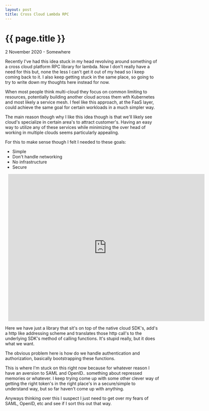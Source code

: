 ```yaml
---
layout: post
title: Cross Cloud Lambda RPC
---
```


{{ page.title }}
================

<p class="meta">2 November 2020 - Somewhere</p>

Recently I've had this idea stuck in my head revolving around something of a cross cloud platform RPC library for lambda. Now I don't really have a need for this but, none the less I can't get it out of my head so I keep coming back to it. I also keep getting stuck in the same place, so going to try to write down my thoughts here instead for now.

When most people think multi-cloud they focus on common limiting to resources, potentially building another cloud across them wth Kubernetes and most likely a service mesh. I feel like this approach, at the FaaS layer, could achieve the same goal for certain workloads in a much simpler way.

The main reason though why I like this idea though is that we'll likely see cloud's specialize in certain area's to attract customer's. Having an easy way to utilize any of these services while minimizing the over head of working in multiple clouds seems particularly appealing.

For this to make sense though I felt I needed to these goals:

* Simple
* Don't handle networking
* No infrastructure
* Secure

<div style="width: 640px; height: 480px; margin: 10px; position: relative;"><iframe allowfullscreen frameborder="0" style="width:640px; height:480px" src="https://app.lucidchart.com/documents/embeddedchart/a2c9824c-123c-4a3c-9ce8-a4f16b9de133" id="ReIK-GaHiRGH"></iframe></div>


Here we have just a library that sit's on top of the native cloud SDK's, add's a http like addressing scheme and translates those http call's to the underlying SDK's method of calling functions. It's stupid really, but it does what we want.

The obvious problem here is how do we handle authentication and authorization, basically bootstrapping these functions.

This is where I'm stuck on this right now because for whatever reason I have an aversion to SAML and OpenID.. something about repressed memories or whatever. I keep trying come up with some other clever way of getting the right token's in the right place's in a secure/simple to understand way, but so far haven't come up with anything.

Anyways thinking over this I suspect I just need to get over my fears of SAML, OpenID, etc and see if I sort this out that way.

